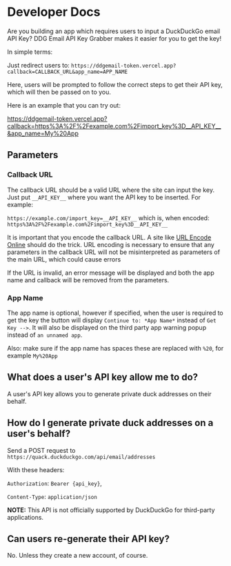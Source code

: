 # Developer Docs

Are you building an app which requires users to input a DuckDuckGo email API Key? DDG Email API Key Grabber makes it easier for you to get the key!

In simple terms:

Just redirect users to: `https://ddgemail-token.vercel.app?callback=CALLBACK_URL&app_name=APP_NAME`

Here, users will be prompted to follow the correct steps to get their API key, which will then be passed on to you.

Here is an example that you can try out: 

https://ddgemail-token.vercel.app?callback=https%3A%2F%2Fexample.com%2Fimport_key%3D__API_KEY__&app_name=My%20App

## Parameters

### Callback URL

The callback URL should be a valid URL where the site can input the key. Just put `__API_KEY__` where you want the API key to be inserted. For example:

`https://example.com/import_key=__API_KEY__` which is, when encoded: `https%3A%2F%2Fexample.com%2Fimport_key%3D__API_KEY__`

It is important that you encode the callback URL. A site like [URL Encode Online](https://www.urlencoder.io/) should do the trick. URL encoding is necessary to ensure that any parameters in the callback URL will not be misinterpreted as parameters of the main URL, which could cause errors

If the URL is invalid, an error message will be displayed and both the app name and callback will be removed from the parameters.

### App Name
The app name is optional, however if specified, when the user is required to get the key the button will display `Continue to: *App Name*` instead of `Get Key -->`. It will also be displayed on the third party app warning popup instead of `an unnamed app`.

Also: make sure if the app name has spaces these are replaced with `%20`, for example `My%20App`

## What does a user's API key allow me to do?

A user's API key allows you to generate private duck addresses on their behalf.

## How do I generate private duck addresses on a user's behalf?

Send a POST request to `https://quack.duckduckgo.com/api/email/addresses`

With these headers:

`Authorization`: `Bearer {api_key}`,

`Content-Type`: `application/json`

**NOTE:** This API is not officially supported by DuckDuckGo for third-party applications.

## Can users re-generate their API key?

No. Unless they create a new account, of course.